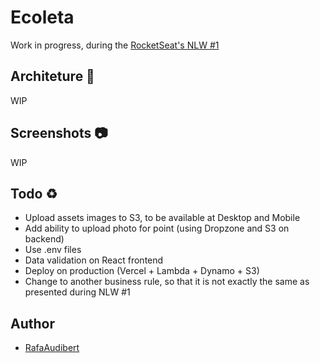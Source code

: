 # Ecoleta

Work in progress, during the [RocketSeat's NLW #1](https://nextlevelweek.com/inscricao/1)

## Architeture 🚧

WIP

## Screenshots 📷

WIP

## Todo ♻️

* Upload assets images to S3, to be available at Desktop and Mobile
* Add ability to upload photo for point (using Dropzone and S3 on backend)
* Use .env files
* Data validation on React frontend
* Deploy on production (Vercel + Lambda + Dynamo + S3)
* Change to another business rule, so that it is not exactly the same as presented during NLW #1

## Author

* [RafaAudibert](https://github.com/rafaeelaudibert)
